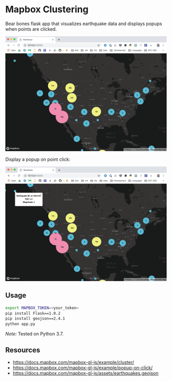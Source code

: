 # Mapbox Clustering

Bear bones flask app that visualizes earthquake data and displays popups when points are clicked.

<img src='imgs/1.png'>

Display a popup on point click:

<img src='imgs/2.png'>

## Usage

```bash
export MAPBOX_TOKEN=<your_token>
pip install Flask==1.0.2
pip install geojson==2.4.1
python app.py
```

*Note:* Tested on Python 3.7.

## Resources

- https://docs.mapbox.com/mapbox-gl-js/example/cluster/
- https://docs.mapbox.com/mapbox-gl-js/example/popup-on-click/
- https://docs.mapbox.com/mapbox-gl-js/assets/earthquakes.geojson